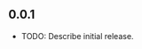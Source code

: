 <!--
SPDX-FileCopyrightText: 2022 Iconica

SPDX-License-Identifier: GPL-3.0-or-later
-->

## 0.0.1

* TODO: Describe initial release.
